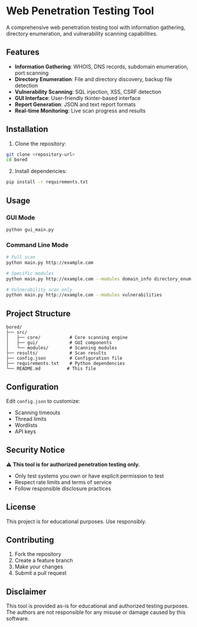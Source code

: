 # Web Penetration Testing Tool

A comprehensive web penetration testing tool with information gathering, directory enumeration, and vulnerability scanning capabilities.

## Features

- **Information Gathering**: WHOIS, DNS records, subdomain enumeration, port scanning
- **Directory Enumeration**: File and directory discovery, backup file detection
- **Vulnerability Scanning**: SQL injection, XSS, CSRF detection
- **GUI Interface**: User-friendly tkinter-based interface
- **Report Generation**: JSON and text report formats
- **Real-time Monitoring**: Live scan progress and results

## Installation

1. Clone the repository:
```bash
git clone <repository-url>
cd bored
```

2. Install dependencies:
```bash
pip install -r requirements.txt
```

## Usage

### GUI Mode
```bash
python gui_main.py
```

### Command Line Mode
```bash
# Full scan
python main.py http://example.com

# Specific modules
python main.py http://example.com --modules domain_info directory_enum

# Vulnerability scan only
python main.py http://example.com --modules vulnerabilities
```

## Project Structure

```
bored/
├── src/
│   ├── core/           # Core scanning engine
│   ├── gui/            # GUI components
│   └── modules/        # Scanning modules
├── results/            # Scan results
├── config.json         # Configuration file
├── requirements.txt    # Python dependencies
└── README.md          # This file
```

## Configuration

Edit `config.json` to customize:
- Scanning timeouts
- Thread limits
- Wordlists
- API keys

## Security Notice

⚠️ **This tool is for authorized penetration testing only.**
- Only test systems you own or have explicit permission to test
- Respect rate limits and terms of service
- Follow responsible disclosure practices

## License

This project is for educational purposes. Use responsibly.

## Contributing

1. Fork the repository
2. Create a feature branch
3. Make your changes
4. Submit a pull request

## Disclaimer

This tool is provided as-is for educational and authorized testing purposes. The authors are not responsible for any misuse or damage caused by this software. 